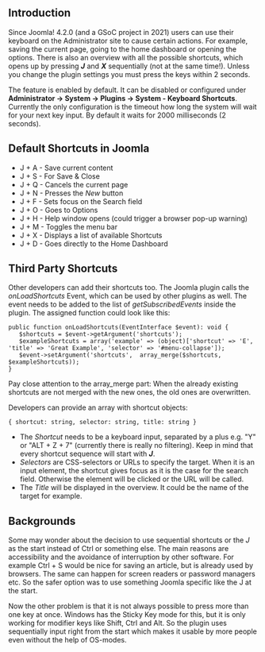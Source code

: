 <!-- Filename: Keyboard_Shortcuts / Display title: Keyboard Shortcuts -->

## Introduction

Since Joomla! 4.2.0 (and a GSoC project in 2021) users can use their
keyboard on the Administrator site to cause certain actions. For
example, saving the current page, going to the home dashboard or opening
the options. There is also an overview with all the possible shortcuts,
which opens up by pressing ***J*** and ***X*** sequentially (not at the
same time!). Unless you change the plugin settings you must press the
keys within 2 seconds.

The feature is enabled by default. It can be disabled or configured
under **Administrator **→** System **→** Plugins **→** System - Keyboard
Shortcuts**. Currently the only configuration is the timeout how long
the system will wait for your next key input. By default it waits for
2000 milliseconds (2 seconds).

## Default Shortcuts in Joomla

- J + A - Save current content
- J + S - For Save & Close
- J + Q - Cancels the current page
- J + N - Presses the *New* button
- J + F - Sets focus on the Search field
- J + O - Goes to Options
- J + H - Help window opens (could trigger a browser pop-up warning)
- J + M - Toggles the menu bar
- J + X - Displays a list of available Shortcuts
- J + D - Goes directly to the Home Dashboard

## Third Party Shortcuts

Other developers can add their shortcuts too. The Joomla plugin calls
the *onLoadShortcuts* Event, which can be used by other plugins as well.
The event needs to be added to the list of *getSubscribedEvents* inside
the plugin. The assigned function could look like this:

    public function onLoadShortcuts(EventInterface $event): void {
       $shortcuts = $event->getArgument('shortcuts');
       $exampleShortcuts = array('example' => (object)['shortcut' => 'E', 'title' => 'Great Example', 'selector' => '#menu-collapse']);
       $event->setArgument('shortcuts',  array_merge($shortcuts, $exampleShortcuts));
    }

Pay close attention to the array_merge part: When the already existing
shortcuts are not merged with the new ones, the old ones are
overwritten.

Developers can provide an array with shortcut objects:

    { shortcut: string, selector: string, title: string }

- The *Shortcut* needs to be a keyboard input, separated by a plus e.g.
  "Y" or "ALT + Z + 7" (currently there is really no filtering). Keep in
  mind that every shortcut sequence will start with ***J***.
- *Selectors* are CSS-selectors or URLs to specify the target. When it
  is an input element, the shortcut gives focus as it is the case for
  the search field. Otherwise the element will be clicked or the URL
  will be called.
- The *Title* will be displayed in the overview. It could be the name of
  the target for example.

## Backgrounds

Some may wonder about the decision to use sequential shortcuts or the
*J* as the start instead of Ctrl or something else. The main reasons are
accessibility and the avoidance of interruption by other software. For
example Ctrl + S would be nice for saving an article, but is already
used by browsers. The same can happen for screen readers or password
managers etc. So the safer option was to use something Joomla specific
like the J at the start.

Now the other problem is that it is not always possible to press more
than one key at once. Windows has the Sticky Key mode for this, but it
is only working for modifier keys like Shift, Ctrl and Alt. So the
plugin uses sequentially input right from the start which makes it
usable by more people even without the help of OS-modes.

